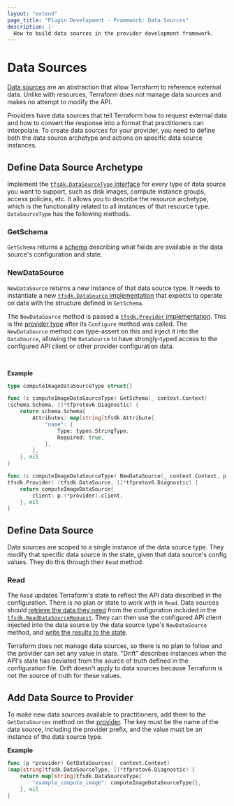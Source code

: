 ```yaml
---
layout: "extend"
page_title: "Plugin Development - Framework: Data Sources"
description: |-
  How to build data sources in the provider development framework.
---
```


# Data Sources

[Data sources](/docs/language/data-sources.index.html) are an abstraction that allow Terraform to reference external data. Unlike with resources, Terraform does not manage data sources and makes no attempt to modify the API.

Providers have data sources that tell Terraform how to request external data and how to convert the response into a format that practitioners can interpolate. To create data sources for your provider, you need to define both the data source archetype and actions on specific data source instances.

## Define Data Source Archetype

Implement the [`tfsdk.DataSourceType`
interface](https://pkg.go.dev/github.com/hashicorp/terraform-plugin-framework/tfsdk#DataSourceType) for every type of data source you want to support, such as disk images, compute instance groups, access policies, etc. It
allows you to describe the resource archetype, which is the functionality related to all instances of that resource type. `DataSourceType` has the following methods.

### GetSchema

`GetSchema` returns a [schema](/docs/plugin/framework/schemas.html) describing what fields are available in the data source's configuration and state.

### NewDataSource

`NewDataSource` returns a new instance of that data source type. It needs to instantiate a new [`tfsdk.DataSource`
implementation](https://pkg.go.dev/github.com/hashicorp/terraform-plugin-framework/tfsdk#DataSource)
that expects to operate on data with the structure defined in `GetSchema`.

The `NewDataSource` method is passed a [`tfsdk.Provider`
implementation](https://pkg.go.dev/github.com/hashicorp/terraform-plugin-framework/tfsdk#Provider).
This is the [provider type](/docs/plugin/framework/providers.html) after its
`Configure` method was called. The `NewDataSource` method can type-assert on
this and inject it into the `DataSource`, allowing the `DataSource` to have
strongly-typed access to the configured API client or other provider
configuration data.

<br>

**Example**

```go
type computeImageDataSourceType struct{}

func (c computeImageDataSourceType) GetSchema(_ context.Context)
(schema.Schema, []*tfprotov6.Diagnostic) {
	return schema.Schema{
		Attributes: map[string]tfsdk.Attribute{
			"name": {
				Type: types.StringType,
				Required: true,
			},
		},
	}, nil
}

func (c computeImageDataSourceType) NewDataSource(_ context.Context, p
tfsdk.Provider) (tfsdk.DataSource, []*tfprotov6.Diagnostic) {
	return computeImageDataSource{
		client: p.(*provider).client,
	}, nil
}
```

## Define Data Source

Data sources are scoped to a single instance of the data source type. They modify that specific data source in the state, given that data source's config values. They do this through their `Read` method.

### Read

The `Read` updates Terraform's state to reflect the API data described in the configuration. There is no plan or state to work with in `Read`. Data sources should [retrieve the data they need](/docs/plugin/framework/accessing-values.html) from the configuration included in the [`tfsdk.ReadDataSourceRequest`](https://pkg.go.dev/github.com/hashicorp/terraform-plugin-framework/tfsdk#ReadDataSourceRequest).
They can then use the configured API client injected into the data source by the
data source type's `NewDataSource` method, and [write the results to the state](/docs/plugin/framework/writing-state.html).

Terraform does not manage data sources, so there is no plan to follow and the provider can set any value in state. "Drift" describes instances when the API's state has deviated from the source of truth defined in the configuration file. Drift doesn't apply to data sources because Terraform is not the source of truth for these values.

## Add Data Source to Provider

To make new data sources available to practitioners, add them to the
`GetDataSources` method on the [provider](/docs/plugin/framework/providers.html). The key must be the name of
the data source, including the provider prefix, and the value must be an
instance of the data source type.

**Example**

```go
func (p *provider) GetDataSources(_ context.Context)
(map[string]tfsdk.DataSourceType, []*tfprotov6.Diagnostic) {
	return map[string]tfsdk.DataSourceType{
		"example_compute_image": computeImageDataSourceType{},
	}, nil
}
```

